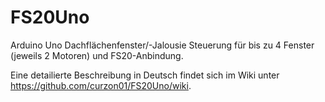 # FS20Uno
Arduino Uno Dachflächenfenster/-Jalousie Steuerung für bis zu 4 Fenster (jeweils 2 Motoren)
und FS20-Anbindung.

Eine detailierte Beschreibung in Deutsch findet sich im Wiki unter https://github.com/curzon01/FS20Uno/wiki.
